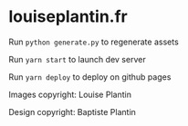 # louiseplantin.fr

Run `python generate.py` to regenerate assets

Run `yarn start` to launch dev server

Run `yarn deploy` to deploy on github pages

Images copyright: Louise Plantin

Design copyright: Baptiste Plantin


